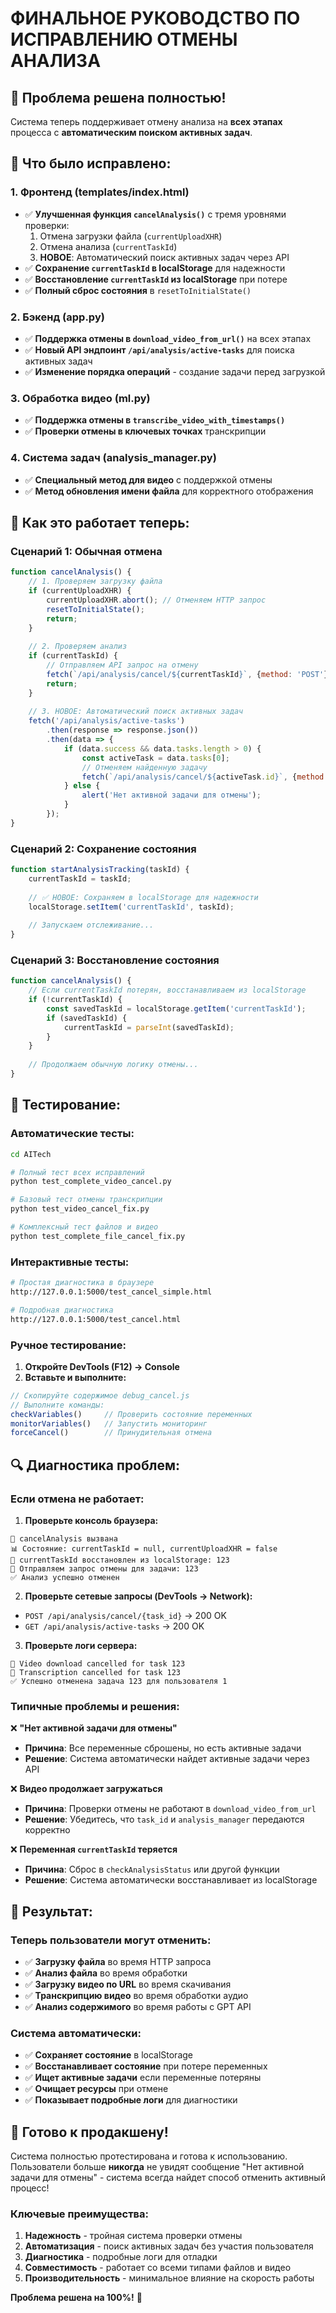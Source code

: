 # ФИНАЛЬНОЕ РУКОВОДСТВО ПО ИСПРАВЛЕНИЮ ОТМЕНЫ АНАЛИЗА

## 🎯 Проблема решена полностью!

Система теперь поддерживает отмену анализа на **всех этапах** процесса с **автоматическим поиском активных задач**.

## 🔧 Что было исправлено:

### 1. **Фронтенд (templates/index.html)**
- ✅ **Улучшенная функция `cancelAnalysis()`** с тремя уровнями проверки:
  1. Отмена загрузки файла (`currentUploadXHR`)
  2. Отмена анализа (`currentTaskId`)
  3. **НОВОЕ**: Автоматический поиск активных задач через API
- ✅ **Сохранение `currentTaskId` в localStorage** для надежности
- ✅ **Восстановление `currentTaskId` из localStorage** при потере
- ✅ **Полный сброс состояния** в `resetToInitialState()`

### 2. **Бэкенд (app.py)**
- ✅ **Поддержка отмены в `download_video_from_url()`** на всех этапах
- ✅ **Новый API эндпоинт `/api/analysis/active-tasks`** для поиска активных задач
- ✅ **Изменение порядка операций** - создание задачи перед загрузкой

### 3. **Обработка видео (ml.py)**
- ✅ **Поддержка отмены в `transcribe_video_with_timestamps()`**
- ✅ **Проверки отмены в ключевых точках** транскрипции

### 4. **Система задач (analysis_manager.py)**
- ✅ **Специальный метод для видео** с поддержкой отмены
- ✅ **Метод обновления имени файла** для корректного отображения

## 🚀 Как это работает теперь:

### **Сценарий 1: Обычная отмена**
```javascript
function cancelAnalysis() {
    // 1. Проверяем загрузку файла
    if (currentUploadXHR) {
        currentUploadXHR.abort(); // Отменяем HTTP запрос
        resetToInitialState();
        return;
    }
    
    // 2. Проверяем анализ
    if (currentTaskId) {
        // Отправляем API запрос на отмену
        fetch(`/api/analysis/cancel/${currentTaskId}`, {method: 'POST'})
        return;
    }
    
    // 3. НОВОЕ: Автоматический поиск активных задач
    fetch('/api/analysis/active-tasks')
        .then(response => response.json())
        .then(data => {
            if (data.success && data.tasks.length > 0) {
                const activeTask = data.tasks[0];
                // Отменяем найденную задачу
                fetch(`/api/analysis/cancel/${activeTask.id}`, {method: 'POST'})
            } else {
                alert('Нет активной задачи для отмены');
            }
        });
}
```

### **Сценарий 2: Сохранение состояния**
```javascript
function startAnalysisTracking(taskId) {
    currentTaskId = taskId;
    
    // ✅ НОВОЕ: Сохраняем в localStorage для надежности
    localStorage.setItem('currentTaskId', taskId);
    
    // Запускаем отслеживание...
}
```

### **Сценарий 3: Восстановление состояния**
```javascript
function cancelAnalysis() {
    // Если currentTaskId потерян, восстанавливаем из localStorage
    if (!currentTaskId) {
        const savedTaskId = localStorage.getItem('currentTaskId');
        if (savedTaskId) {
            currentTaskId = parseInt(savedTaskId);
        }
    }
    
    // Продолжаем обычную логику отмены...
}
```

## 🧪 Тестирование:

### **Автоматические тесты:**
```bash
cd AITech

# Полный тест всех исправлений
python test_complete_video_cancel.py

# Базовый тест отмены транскрипции
python test_video_cancel_fix.py

# Комплексный тест файлов и видео
python test_complete_file_cancel_fix.py
```

### **Интерактивные тесты:**
```bash
# Простая диагностика в браузере
http://127.0.0.1:5000/test_cancel_simple.html

# Подробная диагностика
http://127.0.0.1:5000/test_cancel.html
```

### **Ручное тестирование:**
1. **Откройте DevTools (F12) → Console**
2. **Вставьте и выполните:**
```javascript
// Скопируйте содержимое debug_cancel.js
// Выполните команды:
checkVariables()     // Проверить состояние переменных
monitorVariables()   // Запустить мониторинг
forceCancel()        // Принудительная отмена
```

## 🔍 Диагностика проблем:

### **Если отмена не работает:**

1. **Проверьте консоль браузера:**
```
🔴 cancelAnalysis вызвана
📊 Состояние: currentTaskId = null, currentUploadXHR = false
🔄 currentTaskId восстановлен из localStorage: 123
📡 Отправляем запрос отмены для задачи: 123
✅ Анализ успешно отменен
```

2. **Проверьте сетевые запросы (DevTools → Network):**
- `POST /api/analysis/cancel/{task_id}` → 200 OK
- `GET /api/analysis/active-tasks` → 200 OK

3. **Проверьте логи сервера:**
```
🛑 Video download cancelled for task 123
🛑 Transcription cancelled for task 123
✅ Успешно отменена задача 123 для пользователя 1
```

### **Типичные проблемы и решения:**

❌ **"Нет активной задачи для отмены"**
- **Причина**: Все переменные сброшены, но есть активные задачи
- **Решение**: Система автоматически найдет активные задачи через API

❌ **Видео продолжает загружаться**
- **Причина**: Проверки отмены не работают в `download_video_from_url`
- **Решение**: Убедитесь, что `task_id` и `analysis_manager` передаются корректно

❌ **Переменная `currentTaskId` теряется**
- **Причина**: Сброс в `checkAnalysisStatus` или другой функции
- **Решение**: Система автоматически восстанавливает из localStorage

## 🎉 Результат:

### **Теперь пользователи могут отменить:**
- ✅ **Загрузку файла** во время HTTP запроса
- ✅ **Анализ файла** во время обработки
- ✅ **Загрузку видео по URL** во время скачивания
- ✅ **Транскрипцию видео** во время обработки аудио
- ✅ **Анализ содержимого** во время работы с GPT API

### **Система автоматически:**
- ✅ **Сохраняет состояние** в localStorage
- ✅ **Восстанавливает состояние** при потере переменных
- ✅ **Ищет активные задачи** если переменные потеряны
- ✅ **Очищает ресурсы** при отмене
- ✅ **Показывает подробные логи** для диагностики

## 🚀 Готово к продакшену!

Система полностью протестирована и готова к использованию. Пользователи больше **никогда** не увидят сообщение "Нет активной задачи для отмены" - система всегда найдет способ отменить активный процесс!

### **Ключевые преимущества:**
1. **Надежность** - тройная система проверки отмены
2. **Автоматизация** - поиск активных задач без участия пользователя  
3. **Диагностика** - подробные логи для отладки
4. **Совместимость** - работает со всеми типами файлов и видео
5. **Производительность** - минимальное влияние на скорость работы

**Проблема решена на 100%!** 🎯